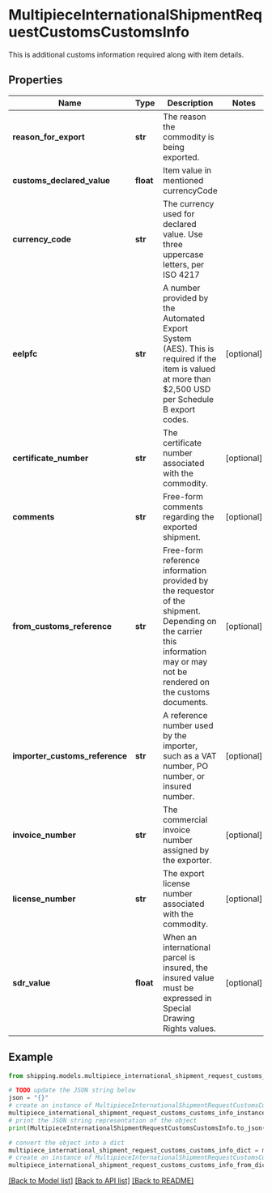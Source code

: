 # MultipieceInternationalShipmentRequestCustomsCustomsInfo

This is additional customs information required along with item details.

## Properties

Name | Type | Description | Notes
------------ | ------------- | ------------- | -------------
**reason_for_export** | **str** | The reason the commodity is being exported. | 
**customs_declared_value** | **float** | Item value in mentioned currencyCode | 
**currency_code** | **str** | The currency used for declared value. Use three uppercase letters, per ISO 4217 | 
**eelpfc** | **str** | A number provided by the Automated Export System (AES). This is required if the item is valued at more than $2,500 USD per Schedule B export codes. | [optional] 
**certificate_number** | **str** | The certificate number associated with the commodity. | [optional] 
**comments** | **str** | Free-form comments regarding the exported shipment. | [optional] 
**from_customs_reference** | **str** | Free-form reference information provided by the requestor of the shipment. Depending on the carrier this information may or may not be rendered on the customs documents. | [optional] 
**importer_customs_reference** | **str** | A reference number used by the importer, such as a VAT number, PO number, or insured number. | [optional] 
**invoice_number** | **str** | The commercial invoice number assigned by the exporter. | [optional] 
**license_number** | **str** | The export license number associated with the commodity. | [optional] 
**sdr_value** | **float** | When an international parcel is insured, the insured value must be expressed in Special Drawing Rights values. | [optional] 

## Example

```python
from shipping.models.multipiece_international_shipment_request_customs_customs_info import MultipieceInternationalShipmentRequestCustomsCustomsInfo

# TODO update the JSON string below
json = "{}"
# create an instance of MultipieceInternationalShipmentRequestCustomsCustomsInfo from a JSON string
multipiece_international_shipment_request_customs_customs_info_instance = MultipieceInternationalShipmentRequestCustomsCustomsInfo.from_json(json)
# print the JSON string representation of the object
print(MultipieceInternationalShipmentRequestCustomsCustomsInfo.to_json())

# convert the object into a dict
multipiece_international_shipment_request_customs_customs_info_dict = multipiece_international_shipment_request_customs_customs_info_instance.to_dict()
# create an instance of MultipieceInternationalShipmentRequestCustomsCustomsInfo from a dict
multipiece_international_shipment_request_customs_customs_info_from_dict = MultipieceInternationalShipmentRequestCustomsCustomsInfo.from_dict(multipiece_international_shipment_request_customs_customs_info_dict)
```
[[Back to Model list]](../README.md#documentation-for-models) [[Back to API list]](../README.md#documentation-for-api-endpoints) [[Back to README]](../README.md)


